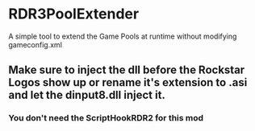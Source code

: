 # RDR3PoolExtender
A simple tool to extend the Game Pools at runtime without modifying gameconfig.xml
## Make sure to inject the dll before the Rockstar Logos show up or rename it's extension to .asi and let the dinput8.dll inject it.
### You don't need the ScriptHookRDR2 for this mod
